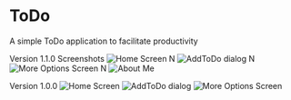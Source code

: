 # ToDo
A simple ToDo application to facilitate productivity

Version 1.1.0 Screenshots
![Home Screen N](https://github.com/TumininuCodes/ToDo/blob/master/Screenshot_1607981421.png)
![AddToDo dialog N](https://github.com/TumininuCodes/ToDo/blob/master/Screenshot_1607981428.png)
![More Options Screen N](https://github.com/TumininuCodes/ToDo/blob/master/Screenshot_1607981451.png)
![About Me](https://github.com/TumininuCodes/ToDo/blob/master/Screenshot_1607981421.png)

Version 1.0.0
![Home Screen](https://github.com/TumininuCodes/ToDo/blob/master/Screenshot_1607212071.png)
![AddToDo dialog](https://github.com/TumininuCodes/ToDo/blob/master/Screenshot_1607211751.png)
![More Options Screen](https://github.com/TumininuCodes/ToDo/blob/master/Screenshot_1607211758.png)
